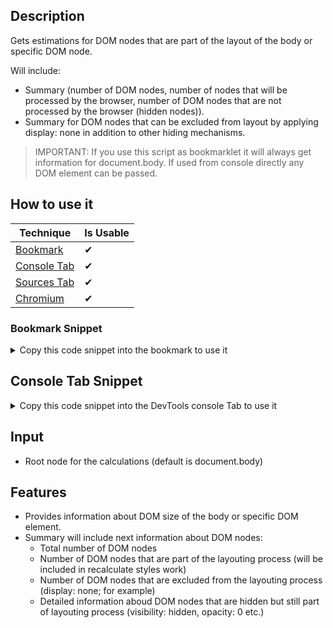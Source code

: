 ## Description

Gets estimations for DOM nodes that are part of the layout of the body or specific DOM node.

Will include:

- Summary (number of DOM nodes, number of nodes that will be processed by the browser, number of DOM nodes that are not processed by the browser (hidden nodes)).
- Summary for DOM nodes that can be excluded from layout by applying display: none in addition to other hiding mechanisms.

> IMPORTANT: If you use this script as bookmarklet it will always get information for document.body. If used from console directly any DOM element can be passed.

## How to use it

<!-- START-HOW_TO[bookmark,console-tab,sources-tab,chromium] -->


| Technique   | Is Usable  |
| ----------- | ---------- |
| [Bookmark](https://github.com/push-based/web-performance-tools/blob/main/docs/how-to-use-it-with-bookmarks) |      ✔    | 
| [Console Tab](https://github.com/push-based/web-performance-tools/blob/main/docs/how-to-use-it-with-console-tab.md) |      ✔    | 
| [Sources Tab](https://github.com/push-based/web-performance-tools/blob/main/docs/how-to-use-it-with-sources-tab.md) |      ✔    | 
| [Chromium](https://github.com/push-based/web-performance-tools/blob/main/docs/how-to-use-it-with-chromium.md)       |      ✔    |
    


### Bookmark Snippet



<details>

<summary>Copy this code snippet into the bookmark to use it</summary>


```javascript

javascript:(() => {function index(root = document.body) {
    const allNodes = [...root.querySelectorAll("*")];
    const notProcessed = allNodes.filter((n) => isHidden(n));
    const processed = allNodes.filter((n) => !isHidden(n));
    const visibility = processed.filter((n) => isVisibilityHidden(n));
    const opacity = processed.filter((n) => isOpacity0(n));
    const dimensions = processed.filter((n) => isHeightWidthOverflow(n));
    const transform = processed.filter((n) => isTransformHidden(n));
    const opacityFilter = processed.filter((n) => isFilterOpacity(n));
    /**
     * Finds elements that are not affecting layout of the page and will not be included in styles recalculation
     */
    function isHidden(element) {
        return !(element.offsetWidth ||
            element.offsetHeight ||
            element.getClientRects().length);
    }
    /**
     * This elements are still processed during style recalculation
     */
    function isVisibilityHidden(element) {
        return window.getComputedStyle(element).visibility === "hidden";
    }
    /**
     * This elements are still processed during style recalculation
     */
    function isOpacity0(element) {
        return window.getComputedStyle(element).opacity === "0";
    }
    /**
     * This elements are still processed during style recalculation
     */
    function isHeightWidthOverflow(element) {
        const styles = window.getComputedStyle(element);
        return (((styles.height === "0" || styles.height === "0px") &&
            styles.overflow === "hidden") ||
            ((styles.width === "0" || styles.width === "0px") &&
                styles.overflow === "hidden") ||
            ((styles.height === "0" ||
                (styles.height === "0px" && styles.width === "0") ||
                styles.width === "0px") &&
                styles.overflow === "hidden"));
    }
    /**
     * This elements are still processed during style recalculation
     */
    function isTransformHidden(element) {
        return element.style.tranform === "scale(0)";
    }
    /**
     * This elements are still processed during style recalculation
     */
    function isFilterOpacity(element) {
        return element.style.filter === "opacity(0)";
    }
    /**
     * This elements are still processed during style recalculation
     */
    function getReferences(nodes) {
        return nodes.map((n) => ({
            self: n,
            children: n.querySelectorAll("*"),
        }));
    }
    function getSummary(name, nodes) {
        const children = nodes
            .map((n) => n.querySelectorAll("*").length + 1)
            .reduce((acc, val) => acc + val, 0);
        return {
            "hiding method": name,
            nodes: nodes.length,
            children,
            "potential savings (%)": Number(parseFloat((children / processed.length) * 100).toFixed(2)),
            references: getReferences(nodes),
        };
    }
    console.table([
        {
            name: `📝TOTAL`,
            nodes: allNodes.length,
            processed: processed.length,
            notProcessed: notProcessed.length,
        },
    ]);
    const summary = [
        getSummary("visibility: none", visibility),
        getSummary("opacity: 0", opacity),
        getSummary("height: 0 || width: 0 && overflow: hidden", dimensions),
        getSummary("transform: scale(0)", transform),
        getSummary("filter: opacity(0)", opacityFilter),
    ];
    return console.table([
        {
            "hiding method": "👉SUMMARY",
            nodes: summary.reduce((acc, val) => acc + val.nodes, 0),
            children: summary.reduce((acc, val) => acc + val.children, 0),
            "potential savings (%)": Number(summary
                .reduce((acc, val) => acc + val["potential savings (%)"], 0)
                .toFixed(2)),
            references: "----",
        },
        ...summary,
    ]);
}
})()
``` 




</details>



## Console Tab Snippet

<details>

<summary>Copy this code snippet into the DevTools console Tab to use it</summary>


```javascript

function index(root = document.body) {
    const allNodes = [...root.querySelectorAll("*")];
    const notProcessed = allNodes.filter((n) => isHidden(n));
    const processed = allNodes.filter((n) => !isHidden(n));
    const visibility = processed.filter((n) => isVisibilityHidden(n));
    const opacity = processed.filter((n) => isOpacity0(n));
    const dimensions = processed.filter((n) => isHeightWidthOverflow(n));
    const transform = processed.filter((n) => isTransformHidden(n));
    const opacityFilter = processed.filter((n) => isFilterOpacity(n));
    /**
     * Finds elements that are not affecting layout of the page and will not be included in styles recalculation
     */
    function isHidden(element) {
        return !(element.offsetWidth ||
            element.offsetHeight ||
            element.getClientRects().length);
    }
    /**
     * This elements are still processed during style recalculation
     */
    function isVisibilityHidden(element) {
        return window.getComputedStyle(element).visibility === "hidden";
    }
    /**
     * This elements are still processed during style recalculation
     */
    function isOpacity0(element) {
        return window.getComputedStyle(element).opacity === "0";
    }
    /**
     * This elements are still processed during style recalculation
     */
    function isHeightWidthOverflow(element) {
        const styles = window.getComputedStyle(element);
        return (((styles.height === "0" || styles.height === "0px") &&
            styles.overflow === "hidden") ||
            ((styles.width === "0" || styles.width === "0px") &&
                styles.overflow === "hidden") ||
            ((styles.height === "0" ||
                (styles.height === "0px" && styles.width === "0") ||
                styles.width === "0px") &&
                styles.overflow === "hidden"));
    }
    /**
     * This elements are still processed during style recalculation
     */
    function isTransformHidden(element) {
        return element.style.tranform === "scale(0)";
    }
    /**
     * This elements are still processed during style recalculation
     */
    function isFilterOpacity(element) {
        return element.style.filter === "opacity(0)";
    }
    /**
     * This elements are still processed during style recalculation
     */
    function getReferences(nodes) {
        return nodes.map((n) => ({
            self: n,
            children: n.querySelectorAll("*"),
        }));
    }
    function getSummary(name, nodes) {
        const children = nodes
            .map((n) => n.querySelectorAll("*").length + 1)
            .reduce((acc, val) => acc + val, 0);
        return {
            "hiding method": name,
            nodes: nodes.length,
            children,
            "potential savings (%)": Number(parseFloat((children / processed.length) * 100).toFixed(2)),
            references: getReferences(nodes),
        };
    }
    console.table([
        {
            name: `📝TOTAL`,
            nodes: allNodes.length,
            processed: processed.length,
            notProcessed: notProcessed.length,
        },
    ]);
    const summary = [
        getSummary("visibility: none", visibility),
        getSummary("opacity: 0", opacity),
        getSummary("height: 0 || width: 0 && overflow: hidden", dimensions),
        getSummary("transform: scale(0)", transform),
        getSummary("filter: opacity(0)", opacityFilter),
    ];
    return console.table([
        {
            "hiding method": "👉SUMMARY",
            nodes: summary.reduce((acc, val) => acc + val.nodes, 0),
            children: summary.reduce((acc, val) => acc + val.children, 0),
            "potential savings (%)": Number(summary
                .reduce((acc, val) => acc + val["potential savings (%)"], 0)
                .toFixed(2)),
            references: "----",
        },
        ...summary,
    ]);
}

``` 




</details>




<!-- END-HOW_TO -->




















## Input

- Root node for the calculations (default is document.body)

## Features

- Provides information about DOM size of the body or specific DOM element.
- Summary will include next information about DOM nodes:
  - Total number of DOM nodes
  - Number of DOM nodes that are part of the layouting process (will be included in recalculate styles work)
  - Number of DOM nodes that are excluded from the layouting process (display: none; for example)
  - Detailed information aboud DOM nodes that are hidden but still part of layouting process (visibility: hidden, opacity: 0 etc.)
